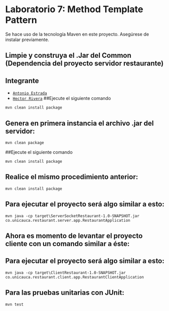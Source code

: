 # Laboratorio 7: Method Template Pattern
Se hace uso de la tecnología Maven en este proyecto. Asegúrese de instalar previamente.

## Limpie y construya el .Jar del Common (Dependencia del proyecto servidor restaurante)
## Integrante

-  [`Antonio Estrada`](https://github.com/AntonioEstrda)
-  [`Hector Rivera`](https://github.com/Hauries)
##Ejecute el siguiente comando

```
mvn clean install package
```


## Genera en primera instancia el archivo .jar del servidor: 
```
mvn clean package
```

##Ejecute el siguiente comando

```
mvn clean install package
```

## Realice el mismo procedimiento anterior: 
```
mvn clean install package
```

## Para ejecutar el proyecto será algo similar a esto:
```
mvn java -cp target\ServerSocketRestaurant-1.0-SNAPSHOT.jar co.unicauca.restaurant.server.app.RestaurantApplication
```

## Ahora es momento de levantar el proyecto cliente con un comando similar a éste:

## Para ejecutar el proyecto será algo similar a esto:
```
mvn java -cp target\ClientRestaurant-1.0-SNAPSHOT.jar co.unicauca.restaurant.client.app.RestaurantClientApplication
```
## Para las pruebas unitarias con JUnit:
```
mvn test
```
